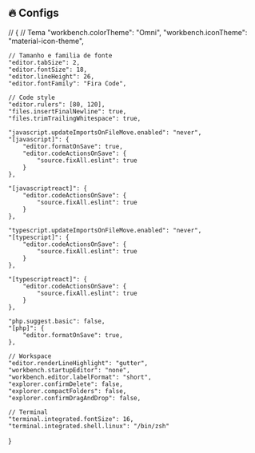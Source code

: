 ## :fire: Configs
//
{
    // Tema
    "workbench.colorTheme": "Omni",
    "workbench.iconTheme": "material-icon-theme",

    // Tamanho e familia de fonte
    "editor.tabSize": 2,
    "editor.fontSize": 18,
    "editor.lineHeight": 26,
    "editor.fontFamily": "Fira Code",

    // Code style
    "editor.rulers": [80, 120],
    "files.insertFinalNewline": true,
    "files.trimTrailingWhitespace": true,

    "javascript.updateImportsOnFileMove.enabled": "never",
    "[javascript]": {
        "editor.formatOnSave": true,
        "editor.codeActionsOnSave": {
            "source.fixAll.eslint": true
        }
    },

    "[javascriptreact]": {
        "editor.codeActionsOnSave": {
            "source.fixAll.eslint": true
        }
    },

    "typescript.updateImportsOnFileMove.enabled": "never",
    "[typescript]": {
        "editor.codeActionsOnSave": {
            "source.fixAll.eslint": true
        }
    },

    "[typescriptreact]": {
        "editor.codeActionsOnSave": {
            "source.fixAll.eslint": true
        }
    },

    "php.suggest.basic": false,
    "[php]": {
        "editor.formatOnSave": true,
    },

    // Workspace
    "editor.renderLineHighlight": "gutter",
    "workbench.startupEditor": "none",
    "workbench.editor.labelFormat": "short",
    "explorer.confirmDelete": false,
    "explorer.compactFolders": false,
    "explorer.confirmDragAndDrop": false,

    // Terminal
    "terminal.integrated.fontSize": 16,
    "terminal.integrated.shell.linux": "/bin/zsh"
}
